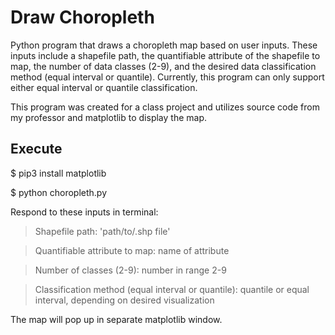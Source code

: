 # Draw Choropleth

Python program that draws a choropleth map based on user inputs. These inputs include a shapefile path, the quantifiable attribute of the shapefile to map, the number of data classes (2-9), and the desired data classification method (equal interval or quantile).
Currently, this program can only support either equal interval or quantile classification. 

This program was created for a class project and utilizes source code from my professor and matplotlib to display the map.

## Execute

$ pip3 install matplotlib

$ python choropleth.py

Respond to these inputs in terminal:

> Shapefile path: 'path/to/.shp file'

> Quantifiable attribute to map: name of attribute

> Number of classes (2-9): number in range 2-9

> Classification method (equal interval or quantile): quantile or equal interval, depending on desired visualization

The map will pop up in separate matplotlib window. 


